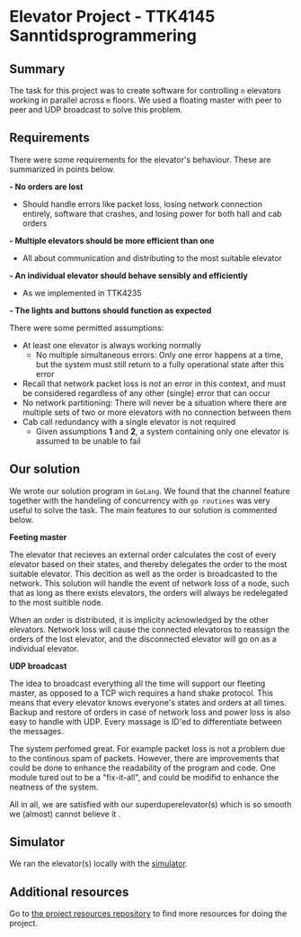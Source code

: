 Elevator Project - TTK4145 Sanntidsprogrammering
================

Summary
-------
The task for this project was to create software for controlling `n` elevators working in parallel across `m` floors. We used a floating master with peer to peer and UDP broadcast to solve this problem.

Requirements
-----------------
There were some requirements for the elevator's behaviour. These are summarized in points below.

**- No orders are lost**
  * Should handle errors like packet loss, losing network connection entirely, software that crashes, and losing power for both hall and cab orders

**- Multiple elevators should be more efficient than one**
  * All about communication and distributing to the most suitable elevator

**- An individual elevator should behave sensibly and efficiently**
  * As we implemented in TTK4235

**- The lights and buttons should function as expected** 

There were some permitted assumptions:

- At least one elevator is always working normally
  - No multiple simultaneous errors: Only one error happens at a time, but the system must still return to a fully operational state after this error
- Recall that network packet loss is *not* an error in this context, and must be considered regardless of any other (single) error that can occur
- No network partitioning: There will never be a situation where there are multiple sets of two or more elevators with no connection between them
- Cab call redundancy with a single elevator is not required
  - Given assumptions **1** and **2**, a system containing only one elevator is assumed to be unable to fail

Our solution
-------------

We wrote our solution program in `GoLang`. We found that the channel feature together with the handeling of concurrency with `go routines` was very useful to solve the task. The main features to our solution is commented below.

**Feeting master**

The elevator that recieves an external order calculates the cost of every elevator based on their states, and thereby delegates the order to the most suitable elevator. This decition as well as the order is broadcasted to the network. This solution will handle the event of network loss of a node, such that as long as there exists elevators, the orders will always be redelegated to the most suitible node.

When an order is distributed, it is implicity acknowledged by the other elevators. Network loss will cause the connected elevatoros to reassign the orders of the lost elevator, and the disconnected elevator will go on as a individual elevator.

**UDP broadcast**

The idea to broadcast everything all the time will support our fleeting master, as opposed to a TCP wich requires a hand shake protocol. This means that every elevator knows everyone's states and orders at all times. Backup and restore of orders in case of network loss and power loss is also easy to handle with UDP. Every massage is ID'ed to differentiate between the messages.

The system perfomed great. For example packet loss is not a problem due to the continous spam of packets. However, there are improvements that could be done to enhance the readability of the program and code. One module tured out to be a "fix-it-all", and could be modifid to enhance the neatness of the system.

All in all, we are satisfied with our superduperelevator(s) which is so smooth we (almost) cannot believe it .

Simulator
---------

We ran the elevator(s) locally with the [simulator](https://github.com/TTK4145/Simulator-v2). 

Additional resources
--------------------

Go to [the project resources repository](https://github.com/TTK4145/Project-resources) to find more resources for doing the project. 
